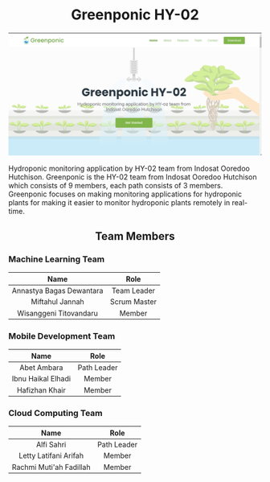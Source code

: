 <h1 align="center"> Greenponic HY-02 </h1>
<p align="center"><img src="https://github.com/C22-HY02-Bangkit/greenponic-profile/blob/master/assets/img/web-preview.png" width="900px"></p>

Hydroponic monitoring application by HY-02 team from Indosat Ooredoo Hutchison. Greenponic is the HY-02 team from Indosat Ooredoo Hutchison which consists of 9 members, each path consists of 3 members. Greenponic focuses on making monitoring applications for hydroponic plants for making it easier to monitor hydroponic plants remotely in real-time.

<h2 align="center">Team Members</h2>

<h3>Machine Learning Team</h3>

|           Name           |     Role     |
| :----------------------: | :----------: |
| Annastya Bagas Dewantara | Team Leader  |
|     Miftahul Jannah      | Scrum Master |
|  Wisanggeni Titovandaru  |    Member    |

<h3>Mobile Development Team</h3>

|        Name        |    Role     |
| :----------------: | :---------: |
|    Abet Ambara     | Path Leader |
| Ibnu Haikal Elhadi |   Member    |
|   Hafizhan Khair   |   Member    |

<h3>Cloud Computing Team</h3>

|          Name           |    Role     |
| :---------------------: | :---------: |
|       Alfi Sahri        | Path Leader |
|  Letty Latifani Arifah  |   Member    |
| Rachmi Muti'ah Fadillah |   Member    |
